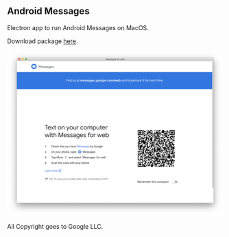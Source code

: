 ## Android Messages ##

Electron app to run Android Messages on MacOS.

Download package [here](https://github.com/jordanwalster/Android-Messages/raw/master/out/Android%20Messages.dmg).

![Load Screen](https://github.com/jordanwalster/android-messages/blob/master/android-messages.png)

All Copyright goes to Google LLC.
